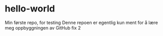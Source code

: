 # hello-world
Min første repo, for testing
Denne repoen er egentlig kun ment for å lære meg oppbyggningen av GitHub 
fix 2

